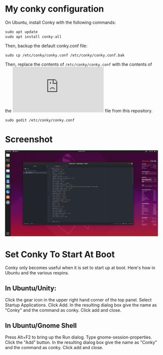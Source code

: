 # My conky configuration

On Ubuntu, install Conky with the following commands: 
```
sudo apt update
sudo apt install conky-all
```

Then, backup the default conky.conf file:
```
sudo cp /etc/conky/conky.conf /etc/conky/conky.conf.bak
```

Then, replace the contents of `/etc/conky/conky.conf` with the contents of the ![conky.conf](https://github.com/davidtessier/conky/blob/master/conky.conf) file from this repository. 
```
sudo gedit /etc/conky/conky.conf
```
# Screenshot

![Conky Screenshot](https://github.com/davidtessier/conky/blob/master/Screenshot%20from%202019-07-24%2016-14-53.png)

# Set Conky To Start At Boot
Conky only becomes useful when it is set to start up at boot. Here's how in Ubuntu and the various respins.

## In Ubuntu/Unity:
Click the gear icon in the upper right hand corner of the top panel. Select Startup Applications. Click Add. In the resulting dialog box give the name as "Conky" and the command as conky. Click add and close.

## In Ubuntu/Gnome Shell
Press Alt+F2 to bring up the Run dialog. Type gnome-session-properties. Click the "Add" button. In the resulting dialog box give the name as "Conky" and the command as conky. Click add and close.
